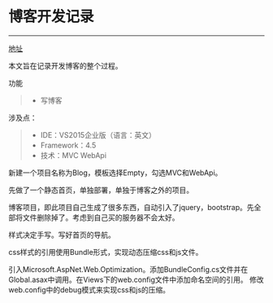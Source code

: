 # 博客开发记录

------
[地址](https://www.zybuluo.com/mdeditor)

本文旨在记录开发博客的整个过程。

功能
>* 写博客

涉及点：
>* IDE：VS2015企业版（语言：英文）
>* Framework：4.5
>* 技术：MVC WebApi 

新建一个项目名称为Blog，模板选择Empty，勾选MVC和WebApi。

先做了一个静态首页，单独部署，单独于博客之外的项目。

博客项目，即此项目自己生成了很多东西，自动引入了jquery，bootstrap。先全部将文件删除掉了。考虑到自己买的服务器不会太好。

样式决定手写。写好首页的导航。

css样式的引用使用Bundle形式，实现动态压缩css和js文件。


引入Microsoft.AspNet.Web.Optimization。添加BundleConfig.cs文件并在Global.asax中调用。在Views下的web.config文件中添加命名空间的引用。
修改web.config中的debug模式来实现css和js的压缩。